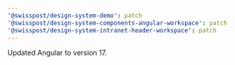 ```yaml
---
'@swisspost/design-system-demo': patch
'@swisspost/design-system-components-angular-workspace': patch
'@swisspost/design-system-intranet-header-workspace': patch
---
```


Updated Angular to version 17.
